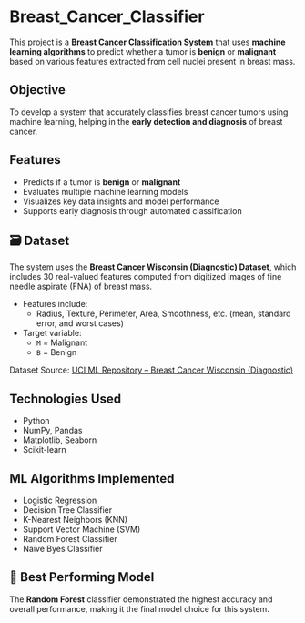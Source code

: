 # Breast_Cancer_Classifier

This project is a **Breast Cancer Classification System** that uses **machine learning algorithms** to predict whether a tumor is **benign** or **malignant** based on various features extracted from cell nuclei present in breast mass.

## Objective

To develop a system that accurately classifies breast cancer tumors using machine learning, helping in the **early detection and diagnosis** of breast cancer.

## Features

- Predicts if a tumor is **benign** or **malignant**
- Evaluates multiple machine learning models
- Visualizes key data insights and model performance
- Supports early diagnosis through automated classification

## 🗃 Dataset

The system uses the **Breast Cancer Wisconsin (Diagnostic) Dataset**, which includes 30 real-valued features computed from digitized images of fine needle aspirate (FNA) of breast mass.

- Features include: 
  - Radius, Texture, Perimeter, Area, Smoothness, etc. (mean, standard error, and worst cases)
- Target variable:
  - `M` = Malignant
  - `B` = Benign

Dataset Source: [UCI ML Repository – Breast Cancer Wisconsin (Diagnostic)](https://archive.ics.uci.edu/ml/datasets/Breast+Cancer+Wisconsin+(Diagnostic))

## Technologies Used

- Python
- NumPy, Pandas
- Matplotlib, Seaborn
- Scikit-learn

## ML Algorithms Implemented

- Logistic Regression
- Decision Tree Classifier
- K-Nearest Neighbors (KNN)
- Support Vector Machine (SVM)
- Random Forest Classifier
- Naive Byes Classifier

## 🧠 Best Performing Model

The **Random Forest** classifier demonstrated the highest accuracy and overall performance, making it the final model choice for this system.

